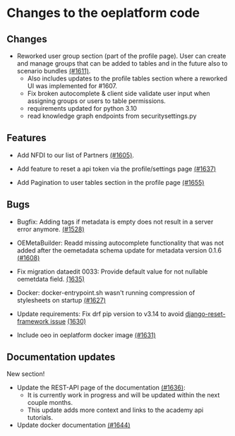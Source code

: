 <!--
SPDX-FileCopyrightText: 2025 Jonas Huber <jonas.huber@rl-institut.de>

SPDX-License-Identifier: CC0-1.0
-->

# Changes to the oeplatform code

## Changes

- Reworked user group section (part of the profile page). User can create and manage groups that can be added to tables and in the future also to scenario bundles [(#1611)](https://github.com/OpenEnergyPlatform/oeplatform/pull/1611).
  - Also includes updates to the profile tables section where a reworked UI was implemented for #1607.
  - Fix broken autocomplete & client side validate user input when assigning groups or users to table permissions.
  - requirements updated for python 3.10
  - read knowledge graph endpoints from securitysettings.py

## Features

- Add NFDI to our list of Partners [(#1605)](https://github.com/OpenEnergyPlatform/oeplatform/pull/1605).

- Add feature to reset a api token via the profile/settings page [(#1637)](https://github.com/OpenEnergyPlatform/oeplatform/pull/1637)

- Add Pagination to user tables section in the profile page [(#1655)](https://github.com/OpenEnergyPlatform/oeplatform/pull/1655)

## Bugs

- Bugfix: Adding tags if metadata is empty does not result in a server error anymore. [(#1528)](https://github.com/OpenEnergyPlatform/oeplatform/pull/1528)

- OEMetaBuilder: Readd missing autocomplete functionality that was not added after the oemetadata schema update for metadata version 0.1.6 [(#1608)](https://github.com/OpenEnergyPlatform/oeplatform/pull/1608)

- Fix migration dataedit 0033: Provide default value for not nullable oemetdata field. [(1635)](https://github.com/OpenEnergyPlatform/oeplatform/pull/1635)

- Docker: docker-entrypoint.sh wasn't running compression of stylesheets on startup [(#1627)](https://github.com/OpenEnergyPlatform/oeplatform/pull/1627)

- Update requirements: Fix drf pip version to v3.14 to avoid [django-reset-framework issue](https://github.com/encode/django-rest-framework/issues/9300) [(1630)](https://github.com/OpenEnergyPlatform/oeplatform/pull/1630)

- Include oeo in oeplatform docker image [(#1631)](https://github.com/OpenEnergyPlatform/oeplatform/pull/1631)

## Documentation updates

New section!

- Update the REST-API page of the documentation [(#1636)](https://github.com/OpenEnergyPlatform/oeplatform/pull/1636):
  - It is currently work in progress and will be updated within the next couple months.
  - This update adds more context and links to the academy api tutorials.
- Update docker documentation [(#1644)](https://github.com/OpenEnergyPlatform/oeplatform/pull/1644)

